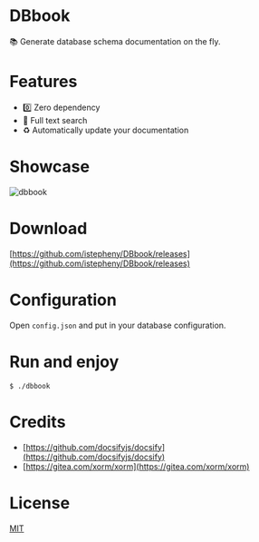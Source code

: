 # DBbook

📚 Generate database schema documentation on the fly.

# Features

- 0️⃣ Zero dependency
- 🔎 Full text search
- ♻ Automatically update your documentation

# Showcase
![dbbook](https://user-images.githubusercontent.com/19332324/76678390-6d743c00-6612-11ea-9d04-6e1564de919f.png)

# Download

[https://github.com/istepheny/DBbook/releases](https://github.com/istepheny/DBbook/releases)

# Configuration

Open `config.json` and put in your database configuration.

# Run and enjoy
```
$ ./dbbook
```

# Credits

- [https://github.com/docsifyjs/docsify](https://github.com/docsifyjs/docsify)
- [https://gitea.com/xorm/xorm](https://gitea.com/xorm/xorm)

# License

[MIT](https://github.com/istepheny/DBbook/blob/master/LICENSE)